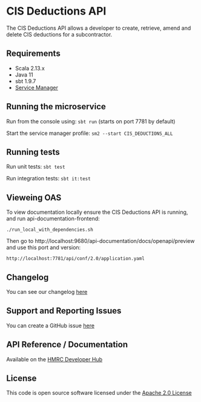 CIS Deductions API
========================

The CIS Deductions API allows a developer to create, retrieve, amend and delete CIS deductions for a subcontractor.

## Requirements
- Scala 2.13.x
- Java 11
- sbt 1.9.7
- [Service Manager](https://github.com/hmrc/service-manager)

## Running the microservice
Run from the console using: `sbt run` (starts on port 7781 by default)

Start the service manager profile: `sm2 --start CIS_DEDUCTIONS_ALL`

## Running tests
Run unit tests: `sbt test`

Run integration tests: `sbt it:test`

## Vieweing OAS
To view documentation locally ensure the CIS Deductions API is running, and run api-documentation-frontend:

```
./run_local_with_dependencies.sh
```

Then go to http://localhost:9680/api-documentation/docs/openapi/preview and use this port and version:

```
http://localhost:7781/api/conf/2.0/application.yaml
```

## Changelog

You can see our changelog [here](https://github.com/hmrc/income-tax-mtd-changelog/wiki)

## Support and Reporting Issues

You can create a GitHub issue [here](https://github.com/hmrc/income-tax-mtd-changelog/issues)

## API Reference / Documentation 

Available on the [HMRC Developer Hub](https://developer.service.hmrc.gov.uk/api-documentation/docs/api/service/cis-deductions-api/2.0)

## License

This code is open source software licensed under the [Apache 2.0 License]("http://www.apache.org/licenses/LICENSE-2.0.html")
